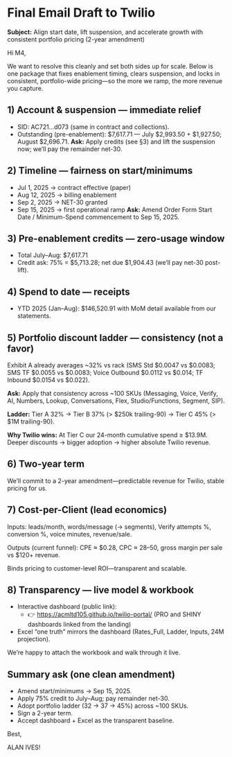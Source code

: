 # Final Email Draft to Twilio

**Subject:** Align start date, lift suspension, and accelerate growth with consistent portfolio pricing (2-year amendment)

Hi M4,

We want to resolve this cleanly and set both sides up for scale. Below is one package that fixes enablement timing, clears suspension, and locks in consistent, portfolio-wide pricing—so the more we ramp, the more revenue you capture.

## 1) Account & suspension — immediate relief
- SID: AC721…d073 (same in contract and collections).
- Outstanding (pre-enablement): $7,617.71 — July $2,993.50 + $1,927.50; August $2,696.71.
**Ask:** Apply credits (see §3) and lift the suspension now; we’ll pay the remainder net-30.

## 2) Timeline — fairness on start/minimums
- Jul 1, 2025 → contract effective (paper)
- Aug 12, 2025 → billing enablement
- Sep 2, 2025 → NET-30 granted
- Sep 15, 2025 → first operational ramp
**Ask:** Amend Order Form Start Date / Minimum-Spend commencement to Sep 15, 2025.

## 3) Pre-enablement credits — zero-usage window
- Total July–Aug: $7,617.71
- Credit ask: 75% = $5,713.28; net due $1,904.43 (we’ll pay net-30 post-lift).

## 4) Spend to date — receipts
- YTD 2025 (Jan–Aug): $146,520.91 with MoM detail available from our statements.

## 5) Portfolio discount ladder — consistency (not a favor)
Exhibit A already averages ~32% vs rack (SMS Std $0.0047 vs $0.0083; SMS TF $0.0055 vs $0.0083; Voice Outbound $0.0112 vs $0.014; TF Inbound $0.0154 vs $0.022).

**Ask:** Apply that consistency across ~100 SKUs (Messaging, Voice, Verify, AI, Numbers, Lookup, Conversations, Flex, Studio/Functions, Segment, SIP).

**Ladder:** Tier A 32% → Tier B 37% (> $250k trailing-90) → Tier C 45% (> $1M trailing-90).

**Why Twilio wins:** At Tier C our 24-month cumulative spend ≥ $13.9M. Deeper discounts → bigger adoption → higher absolute Twilio revenue.

## 6) Two-year term
We’ll commit to a 2-year amendment—predictable revenue for Twilio, stable pricing for us.

## 7) Cost-per-Client (lead economics)
Inputs: leads/month, words/message (→ segments), Verify attempts %, conversion %, voice minutes, revenue/sale.

Outputs (current funnel): CPE ≈ $0.28, CPC ≈ $28–$50, gross margin per sale vs $120+ revenue.

Binds pricing to customer-level ROI—transparent and scalable.

## 8) Transparency — live model & workbook
- Interactive dashboard (public link):
  - 👉 https://acmltd105.github.io/twilio-portal/ (PRO and SHINY dashboards linked from the landing)
- Excel “one truth” mirrors the dashboard (Rates_Full, Ladder, Inputs, 24M projection).

We’re happy to attach the workbook and walk through it live.

## Summary ask (one clean amendment)
- Amend start/minimums → Sep 15, 2025.
- Apply 75% credit to July–Aug; pay remainder net-30.
- Adopt portfolio ladder (32 → 37 → 45%) across ~100 SKUs.
- Sign a 2-year term.
- Accept dashboard + Excel as the transparent baseline.

Best,

ALAN IVES!
